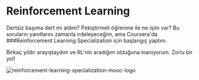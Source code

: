 # Reinforcement Learning

Dertsiz başıma dert mi aldım? Pekiştirmeli öğrenme ile ne işim var? Bu soruların yanıtlarını zamanla irdeleyeceğim, ama Coursera'da ###Reinforcement Learning Specialization için başlangıç yaptım. 

Birkaç yıldır arayıştaydım ve RL'nin aradığım olduğuna inanıyorum. Zorlu bir yol! 

![reinforcement-learning-specialization-mooc-logo](https://github.com/companyakis/reinforcement-learning/assets/77589867/9b43bccf-8c5f-41d2-a91d-2305830f3b5c)


